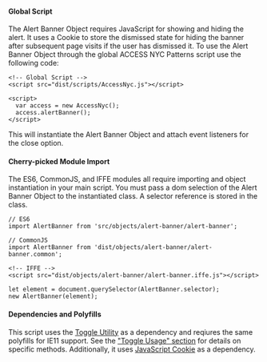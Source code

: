 #### Global Script

The Alert Banner Object requires JavaScript for showing and hiding the alert. It uses a Cookie to store the dismissed state for hiding the banner after subsequent page visits if the user has dismissed it. To use the Alert Banner Object through the global ACCESS NYC Patterns script use the following code:

    <!-- Global Script -->
    <script src="dist/scripts/AccessNyc.js"></script>

    <script>
      var access = new AccessNyc();
      access.alertBanner();
    </script>

This will instantiate the Alert Banner Object and attach event listeners for the close option.

#### Cherry-picked Module Import

The ES6, CommonJS, and IFFE modules all require importing and object instantiation in your main script. You must pass a dom selection of the Alert Banner Object to the instantiated class. A selector reference is stored in the class.

    // ES6
    import AlertBanner from 'src/objects/alert-banner/alert-banner';

    // CommonJS
    import AlertBanner from 'dist/objects/alert-banner/alert-banner.common';

    <!-- IFFE -->
    <script src="dist/objects/alert-banner/alert-banner.iffe.js"></script>

    let element = document.querySelector(AlertBanner.selector);
    new AlertBanner(element);

#### Dependencies and Polyfills

This script uses the [Toggle Utility](/toggle) as a dependency and reqiures the same polyfills for IE11 support. See the ["Toggle Usage" section](/toggle#toggle-usage) for details on specific methods. Additionally, it uses [JavaScript Cookie](https://github.com/js-cookie/js-cookie) as a dependency.
